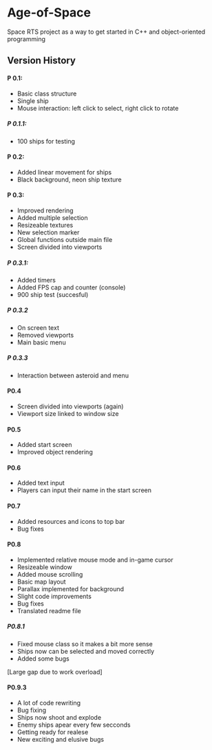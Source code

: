 # Age-of-Space

Space RTS project as a way to get started in C++ and object-oriented programming

## Version History

#### P 0.1:
- Basic class structure
- Single ship
- Mouse interaction: left click to select, right click to rotate

##### P 0.1.1:
- 100 ships for testing

#### P 0.2:
- Added linear movement for ships
- Black background, neon ship texture

#### P 0.3:
- Improved rendering
- Added multiple selection
- Resizeable textures
- New selection marker
- Global functions outside main file
- Screen divided into viewports

##### P 0.3.1:
- Added timers
- Added FPS cap and counter (console)
- 900 ship test (succesful)

##### P 0.3.2
- On screen text
- Removed viewports
- Main basic menu

##### P 0.3.3
- Interaction between asteroid and menu

#### P0.4
- Screen divided into viewports (again)
- Viewport size linked to window size

#### P0.5
- Added start screen
- Improved object rendering

#### P0.6
- Added text input
- Players can input their name in the start screen

#### P0.7
- Added resources and icons to top bar
- Bug fixes

#### P0.8
- Implemented relative mouse mode and in-game cursor
- Resizeable window
- Added mouse scrolling
- Basic map layout
- Parallax implemented for background
- Slight code improvements
- Bug fixes
- Translated readme file

##### P0.8.1
- Fixed mouse class so it makes a bit more sense
- Ships now can be selected and moved correctly
- Added some bugs

[Large gap due to work overload]

#### P0.9.3
- A lot of code rewriting
- Bug fixing
- Ships now shoot and explode
- Enemy ships apear every few secconds
- Getting ready for realese
- New exciting and elusive bugs
